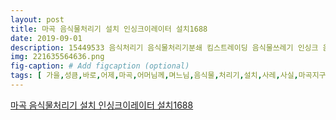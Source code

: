 ```yaml
---
layout: post
title: 마곡 음식물처리기 설치 인싱크이레이터 설치1688 
date: 2019-09-01
description: 15449533 음식처리기 음식물처리기분쇄 킴스트레이딩 음식물쓰레기 인싱크 음식물처리기가격 디스포져 인싱크이레이터 인씽크 동탄음식물처리기 미사음식물처리기 다산음식물처리기 멧돌방식
img: 221635564636.png
fig-caption: # Add figcaption (optional)
tags: [ 가을,성큼,바로,어제,마곡,어머님께,며느님,음식물,처리기,설치,사레,사실,마곡지구,경우,작년쯔음,박람회,개최,당시,오피스텔,분양,고객,입자,위해,음식물,처리기,설치,잠시,그때,본가,설치,이번,추석,선물,며느님,설치,고객,마곡,음식물,처리기,설치,내외,바로,형님,얼른,설치,가시,이야기,오늘,여기,설치,저희,킴스,트레이딩,싱크,레이,사진,드렷,재품보,증서,기도,고요,혹시,품질,보증,바로,싱크대,하부,연락,주시,번호,음식물,쓰레기,시연,하필,이면,계란,계란,음식물,쓰레기,절대로,싱크,마침,과일,껍질,상한,양배추,발견,계란,껍질,시연,계란,일반,쓰레기,갈리,기도,음식물,쓰레기,하나,고기,믹서기,그라인더,방식,고기,두번째,된장국,남아,바지락,껍질,조개,껍질,실제,모터,갈리,하나,일반,쓰레기,통큰,어머님,덕분,사실,비용,처음,조금,대비,배정,도의,금액,사용,점점,이상,소개,제품,바로,싱크,싱크,영업,한번,영업,우리,제품,광고,하나,생각,한적,고객,스스로,제품,바로,싱크,레이,미국,엑셀,국내,제품,에볼루션,참고,에어,스위치,실리콘,원래,싱크,제품,혹시,물이,일부러,구입,항상,제품,사용,안나,품질,보증,기계,잘만,사용,반영구,사용,때문,조금,쓰시,직구,제품,저희,킴스트레이딩,제품,제품,입시,주의,문의,단체,카톡,문자,쪽지,모두,발송,다이렉트,연락,주시,좀더,설치,문의,연락,마곡,음식물,처리기,설치,싱크,레이 ]
---
```

[마곡 음식물처리기 설치 인싱크이레이터 설치1688 ](https://blog.naver.com/ecozone3651?Redirect=Log&logNo=221635564636)